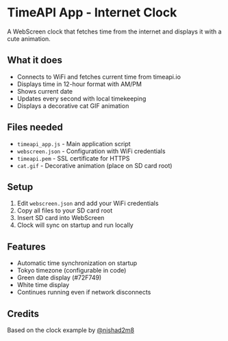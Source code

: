 # TimeAPI App - Internet Clock

A WebScreen clock that fetches time from the internet and displays it with a cute animation.

## What it does
- Connects to WiFi and fetches current time from timeapi.io
- Displays time in 12-hour format with AM/PM
- Shows current date
- Updates every second with local timekeeping
- Displays a decorative cat GIF animation

## Files needed
- `timeapi_app.js` - Main application script
- `webscreen.json` - Configuration with WiFi credentials
- `timeapi.pem` - SSL certificate for HTTPS
- `cat.gif` - Decorative animation (place on SD card root)

## Setup
1. Edit `webscreen.json` and add your WiFi credentials
2. Copy all files to your SD card root
3. Insert SD card into WebScreen
4. Clock will sync on startup and run locally

## Features
- Automatic time synchronization on startup
- Tokyo timezone (configurable in code)
- Green date display (#72F749)
- White time display
- Continues running even if network disconnects

## Credits
Based on the clock example by [@nishad2m8](https://github.com/nishad2m8/WebScreen/tree/main/01-Clock)